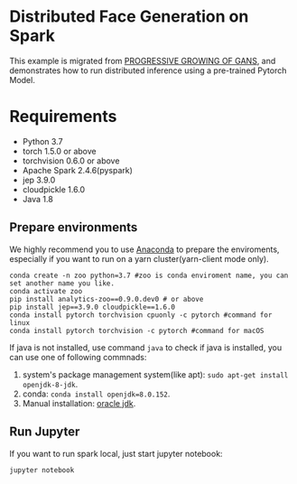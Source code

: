 # Distributed Face Generation on Spark

This example is migrated from [PROGRESSIVE GROWING OF GANS](https://pytorch.org/hub/facebookresearch_pytorch-gan-zoo_pgan/), and demonstrates how to run distributed inference using a pre-trained Pytorch Model.

# Requirements
* Python 3.7
* torch 1.5.0 or above
* torchvision 0.6.0 or above
* Apache Spark 2.4.6(pyspark)
* jep 3.9.0
* cloudpickle 1.6.0
* Java 1.8

## Prepare environments
We highly recommend you to use [Anaconda](https://www.anaconda.com/distribution/#linux) to prepare the enviroments, especially if you want to run on a yarn cluster(yarn-client mode only). 
```
conda create -n zoo python=3.7 #zoo is conda enviroment name, you can set another name you like.
conda activate zoo
pip install analytics-zoo==0.9.0.dev0 # or above
pip install jep==3.9.0 cloudpickle==1.6.0
conda install pytorch torchvision cpuonly -c pytorch #command for linux
conda install pytorch torchvision -c pytorch #command for macOS
```
If java is not installed, use command `java` to check if java is installed, you can use one of following commnads:  
1. system's package management system(like apt): `sudo apt-get install openjdk-8-jdk`.  
2. conda: `conda install openjdk=8.0.152`.
3. Manual installation: [oracle jdk](https://www.oracle.com/java/technologies/javase/javase-jdk8-downloads.html).

## Run Jupyter
If you want to run spark local, just start jupyter notebook:
```
jupyter notebook
```

